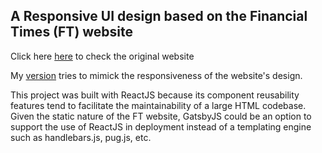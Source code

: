 ## A Responsive UI design based on the Financial Times (FT) website

Click here [here](https://www.ft.com/) to check the original website

My [version](https://oneiromancy.github.io/responsiveui/) tries to mimick the responsiveness of the 
website's design. 

This project was built with ReactJS because its component reusability features tend to facilitate the
maintainability of a large HTML codebase. Given the static nature of the FT website, GatsbyJS could be
an option to support the use of ReactJS in deployment instead of a templating engine such as handlebars.js, 
pug.js, etc.
